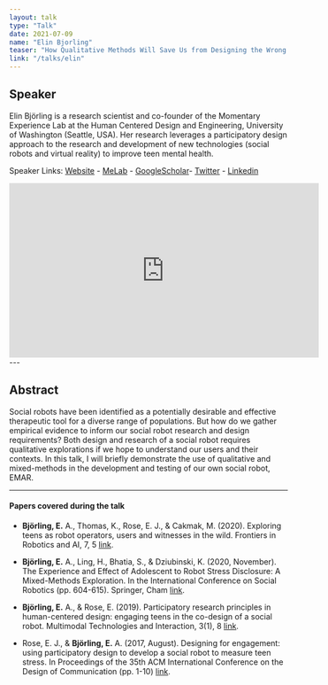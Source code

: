```yaml
---
layout: talk
type: "Talk"
date: 2021-07-09
name: "Elin Bjorling"
teaser: "How Qualitative Methods Will Save Us from Designing the Wrong Robot : A Teenage Use Case"
link: "/talks/elin"
---
```

## Speaker

Elin Björling is a research scientist and co-founder of the Momentary Experience Lab at the Human Centered Design and Engineering, University of Washington (Seattle, USA). Her research leverages a participatory design approach to the research and development of new technologies (social robots and virtual reality) to improve teen mental health.


Speaker Links: [Website](https://www.hcde.washington.edu/bjorling) - [MeLab](http://depts.washington.edu/melab/) - [GoogleScholar]( https://scholar.google.com/citations?user=ARmXjpcAAAAJ&hl=en
)- [Twitter](https://twitter.com/elinbjorling) - [Linkedin](https://www.linkedin.com/in/elin-bjorling/)

<iframe width="560" height="315" src="https://www.youtube.com/embed/u3l3IYWiu8U" title="YouTube video player" frameborder="0" allow="accelerometer; autoplay; clipboard-write; encrypted-media; gyroscope; picture-in-picture" allowfullscreen></iframe>
---

## Abstract
Social robots have been identified as a potentially desirable and effective therapeutic tool for a diverse range of populations. But how do we gather empirical evidence to inform our social robot research and design requirements? Both design and research of a social robot requires qualitative explorations if we hope to understand our users and their contexts. In this talk, I will briefly demonstrate the use of qualitative and mixed-methods in the development and testing of our own social robot, EMAR.


---

#### Papers covered during the talk
* **Björling, E.** A., Thomas, K., Rose, E. J., & Cakmak, M. (2020). Exploring teens as robot operators, users and witnesses in the wild. Frontiers in Robotics and AI, 7, 5 [link](https://www.frontiersin.org/articles/10.3389/frobt.2020.00005/full).
 
* **Björling, E.** A., Ling, H., Bhatia, S., & Dziubinski, K. (2020, November). The Experience and Effect of Adolescent to Robot Stress Disclosure: A Mixed-Methods Exploration. In the International Conference on Social Robotics (pp. 604-615). Springer, Cham [link](https://link.springer.com/chapter/10.1007/978-3-030-62056-1_50).
 
* **Björling, E.** A., & Rose, E. (2019). Participatory research principles in human-centered design: engaging teens in the co-design of a social robot. Multimodal Technologies and Interaction, 3(1), 8 [link](https://www.mdpi.com/2414-4088/3/1/8).
 
* Rose, E. J., & **Björling, E.** A. (2017, August). Designing for engagement: using participatory design to develop a social robot to measure teen stress. In Proceedings of the 35th ACM International Conference on the Design of Communication (pp. 1-10) [link](https://dl.acm.org/doi/10.1145/3121113.3121212).

